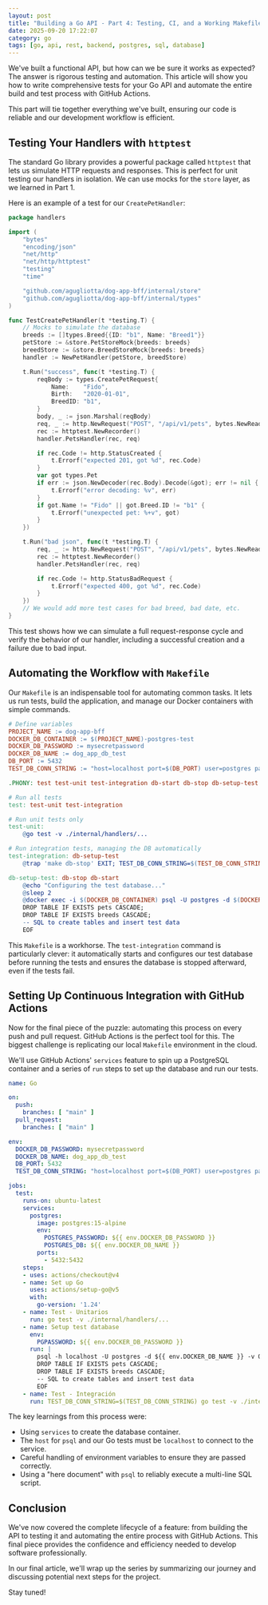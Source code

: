 ```yaml
---
layout: post
title: "Building a Go API - Part 4: Testing, CI, and a Working Makefile"
date: 2025-09-20 17:22:07
category: go
tags: [go, api, rest, backend, postgres, sql, database]
---
```


We've built a functional API, but how can we be sure it works as expected? The answer is rigorous testing and automation. This article will show you how to write comprehensive tests for your Go API and automate the entire build and test process with GitHub Actions.

This part will tie together everything we've built, ensuring our code is reliable and our development workflow is efficient.

## Testing Your Handlers with `httptest`

The standard Go library provides a powerful package called `httptest` that lets us simulate HTTP requests and responses. This is perfect for unit testing our handlers in isolation. We can use mocks for the `store` layer, as we learned in Part 1.

Here is an example of a test for our `CreatePetHandler`:

```go
package handlers

import (
	"bytes"
	"encoding/json"
	"net/http"
	"net/http/httptest"
	"testing"
	"time"

	"github.com/agugliotta/dog-app-bff/internal/store"
	"github.com/agugliotta/dog-app-bff/internal/types"
)

func TestCreatePetHandler(t *testing.T) {
	// Mocks to simulate the database
	breeds := []types.Breed{{ID: "b1", Name: "Breed1"}}
	petStore := &store.PetStoreMock{breeds: breeds}
	breedStore := &store.BreedStoreMock{breeds: breeds}
	handler := NewPetHandler(petStore, breedStore)

	t.Run("success", func(t *testing.T) {
		reqBody := types.CreatePetRequest{
			Name:    "Fido",
			Birth:   "2020-01-01",
			BreedID: "b1",
		}
		body, _ := json.Marshal(reqBody)
		req, _ := http.NewRequest("POST", "/api/v1/pets", bytes.NewReader(body))
		rec := httptest.NewRecorder()
		handler.PetsHandler(rec, req)

		if rec.Code != http.StatusCreated {
			t.Errorf("expected 201, got %d", rec.Code)
		}
		var got types.Pet
		if err := json.NewDecoder(rec.Body).Decode(&got); err != nil {
			t.Errorf("error decoding: %v", err)
		}
		if got.Name != "Fido" || got.Breed.ID != "b1" {
			t.Errorf("unexpected pet: %+v", got)
		}
	})

	t.Run("bad json", func(t *testing.T) {
		req, _ := http.NewRequest("POST", "/api/v1/pets", bytes.NewReader([]byte("not-json")))
		rec := httptest.NewRecorder()
		handler.PetsHandler(rec, req)

		if rec.Code != http.StatusBadRequest {
			t.Errorf("expected 400, got %d", rec.Code)
		}
	})
	// We would add more test cases for bad breed, bad date, etc.
}
```

This test shows how we can simulate a full request-response cycle and verify the behavior of our handler, including a successful creation and a failure due to bad input.

## Automating the Workflow with `Makefile`

Our `Makefile` is an indispensable tool for automating common tasks. It lets us run tests, build the application, and manage our Docker containers with simple commands.

```makefile
# Define variables
PROJECT_NAME := dog-app-bff
DOCKER_DB_CONTAINER := $(PROJECT_NAME)-postgres-test
DOCKER_DB_PASSWORD := mysecretpassword
DOCKER_DB_NAME := dog_app_db_test
DB_PORT := 5432
TEST_DB_CONN_STRING := "host=localhost port=$(DB_PORT) user=postgres password=$(DOCKER_DB_PASSWORD) dbname=$(DOCKER_DB_NAME) sslmode=disable"

.PHONY: test test-unit test-integration db-start db-stop db-setup-test

# Run all tests
test: test-unit test-integration

# Run unit tests only
test-unit:
	@go test -v ./internal/handlers/...

# Run integration tests, managing the DB automatically
test-integration: db-setup-test
	@trap 'make db-stop' EXIT; TEST_DB_CONN_STRING=$(TEST_DB_CONN_STRING) go test -v ./internal/store/...

db-setup-test: db-stop db-start
	@echo "Configuring the test database..."
	@sleep 2
	@docker exec -i $(DOCKER_DB_CONTAINER) psql -U postgres -d $(DOCKER_DB_NAME) -v ON_ERROR_STOP=1 <<EOF
	DROP TABLE IF EXISTS pets CASCADE;
	DROP TABLE IF EXISTS breeds CASCADE;
	-- SQL to create tables and insert test data
	EOF
```

This `Makefile` is a workhorse. The `test-integration` command is particularly clever: it automatically starts and configures our test database before running the tests and ensures the database is stopped afterward, even if the tests fail.

## Setting Up Continuous Integration with GitHub Actions

Now for the final piece of the puzzle: automating this process on every push and pull request. GitHub Actions is the perfect tool for this. The biggest challenge is replicating our local `Makefile` environment in the cloud.

We'll use GitHub Actions' `services` feature to spin up a PostgreSQL container and a series of `run` steps to set up the database and run our tests.

```yaml
name: Go

on:
  push:
    branches: [ "main" ]
  pull_request:
    branches: [ "main" ]

env:
  DOCKER_DB_PASSWORD: mysecretpassword
  DOCKER_DB_NAME: dog_app_db_test
  DB_PORT: 5432
  TEST_DB_CONN_STRING: "host=localhost port=$(DB_PORT) user=postgres password=$(DOCKER_DB_PASSWORD) dbname=$(DOCKER_DB_NAME) sslmode=disable"

jobs:
  test:
    runs-on: ubuntu-latest
    services:
      postgres:
        image: postgres:15-alpine
        env:
          POSTGRES_PASSWORD: ${{ env.DOCKER_DB_PASSWORD }}
          POSTGRES_DB: ${{ env.DOCKER_DB_NAME }}
        ports:
          - 5432:5432
    steps:
    - uses: actions/checkout@v4
    - name: Set up Go
      uses: actions/setup-go@v5
      with:
        go-version: '1.24'
    - name: Test - Unitarios
      run: go test -v ./internal/handlers/...
    - name: Setup test database
      env:
        PGPASSWORD: ${{ env.DOCKER_DB_PASSWORD }}
      run: |
        psql -h localhost -U postgres -d ${{ env.DOCKER_DB_NAME }} -v ON_ERROR_STOP=1 <<EOF
        DROP TABLE IF EXISTS pets CASCADE;
        DROP TABLE IF EXISTS breeds CASCADE;
        -- SQL to create tables and insert test data
        EOF
    - name: Test - Integración
      run: TEST_DB_CONN_STRING=$(TEST_DB_CONN_STRING) go test -v ./internal/store/...
```

The key learnings from this process were:
* Using `services` to create the database container.
* The `host` for `psql` and our Go tests must be `localhost` to connect to the service.
* Careful handling of environment variables to ensure they are passed correctly.
* Using a "here document" with `psql` to reliably execute a multi-line SQL script.

## Conclusion

We've now covered the complete lifecycle of a feature: from building the API to testing it and automating the entire process with GitHub Actions. This final piece provides the confidence and efficiency needed to develop software professionally.

In our final article, we'll wrap up the series by summarizing our journey and discussing potential next steps for the project.

Stay tuned!

